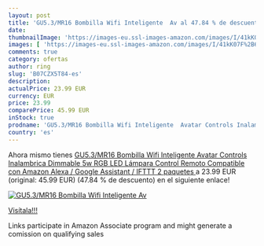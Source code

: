 ```yaml
---
layout: post
title: 'GU5.3/MR16 Bombilla Wifi Inteligente  Av al 47.84 % de descuento'
date: 
thumbnailImage: 'https://images-eu.ssl-images-amazon.com/images/I/41kK07F%2B6rL._SL200_.jpg'
images: [ 'https://images-eu.ssl-images-amazon.com/images/I/41kK07F%2B6rL._SL200_.jpg' ]
comments: true
category: ofertas
author: ring
slug: 'B07CZX5T84-es'
description:
actualPrice: 23.99 EUR
currency: EUR
price: 23.99
comparePrice: 45.99 EUR
inStock: true
prodname: 'GU5.3/MR16 Bombilla Wifi Inteligente  Avatar Controls Inalambrica Dimmable 5w RGB LED Lámpara Control Remoto Compatible con Amazon Alexa / Google Assistant / IFTTT  2 paquetes '
country: 'es'
---
```


Ahora mismo tienes [GU5.3/MR16 Bombilla Wifi Inteligente  Avatar Controls Inalambrica Dimmable 5w RGB LED Lámpara Control Remoto Compatible con Amazon Alexa / Google Assistant / IFTTT  2 paquetes ](https://www.amazon.es/dp/B07CZX5T84/?tag=tolees-21) a 23.99 EUR (original: 45.99 EUR) (47.84 %  de descuento) en el siguiente enlace!

[![GU5.3/MR16 Bombilla Wifi Inteligente  Av](https://images-eu.ssl-images-amazon.com/images/I/41kK07F%2B6rL._SL200_.jpg)](https://www.amazon.es/dp/B07CZX5T84/?tag=tolees-21)

[Visítala!!!](https://www.amazon.es/dp/B07CZX5T84/?tag=tolees-21)

Links participate in Amazon Associate program and might generate a comission on qualifying sales
